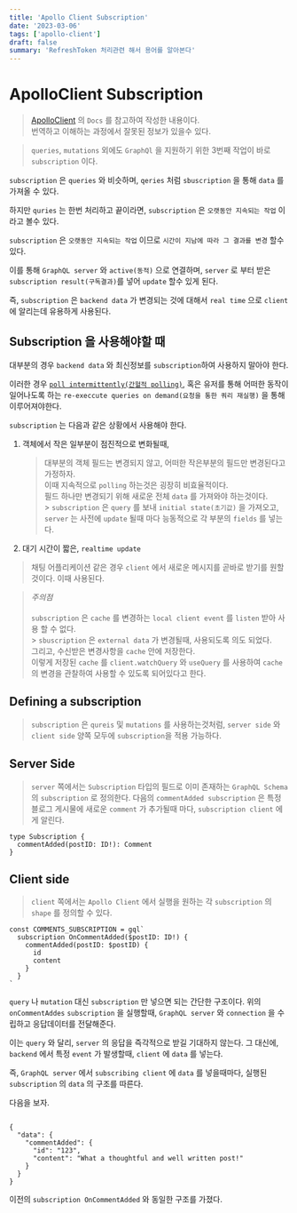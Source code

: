```yaml
---
title: 'Apollo Client Subscription'
date: '2023-03-06'
tags: ['apollo-client']
draft: false
summary: 'RefreshToken 처리관련 해서 용어를 알아본다'
---
```


# ApolloClient Subscription

> [ApolloClient](https://https://www.apollographql.com/docs/react/data/subscriptions) 의 `Docs` 를 참고하여 작성한 내용이다.<br/> 번역하고 이해하는 과정에서 잘못된 정보가 있을수 있다.

> `queries`, `mutations` 외에도 `GraphQl` 을 지원하기 위한 3번째 작업이 바로 `subscription` 이다.

`subscription` 은 `queries` 와 비슷하며, `qeries` 처럼 `sbuscription` 을 통해 `data` 를 가져올 수 있다.

하지만 `quries` 는 한번 처리하고 끝이라면, `subscription` 은 `오랫동안 지속되는 작업` 이라고 볼수 있다.

`subscription` 은 `오랫동안 지속되는 작업` 이므로 `시간이 지남에 따라 그 결과를 변경` 할수 있다.

이를 통해 `GraphQL server` 와 `active(동적)` 으로 연결하며, `server` 로 부터 받은 `subscription result(구독결과)`를 넣어 `update` 할수 있게 된다.

즉, `subscription` 은 `backend data` 가 변경되는 것에 대해서 `real time` 으로 `client` 에 알리는데 유용하게 사용된다.

## Subscription 을 사용해야할 때

대부분의 경우 `backend data` 와 최신정보를 `subscription`하여 사용하지 말아야 한다.

이러한 경우 [`poll intermittently(간헐적 polling)`](https://www.apollographql.com/docs/react/data/queries/#polling), 혹은 유저를 통해 어떠한 동작이 일어나도록 하는 `re-execcute queries on demand(요청을 통한 쿼리 재실행)` 을 통해 이루어져야한다.

`subscription` 는 다음과 같은 상황에서 사용해야 한다.

1. 객체에서 작은 일부분이 점진적으로 변화될때,

   > 대부분의 객체 필드는 변경되지 않고, 어떠한 작은부분의 필드만 변경된다고 가정하자.<br/>
   > 이때 지속적으로 `polling` 하는것은 굉장히 비효율적이다.<br/>
   > 필드 하나만 변경되기 위해 새로운 전체 `data` 를 가져와야 하는것이다.<br/> > `subscription` 은 `query` 를 보내 `initial state(초기값)` 을 가져오고, `server` 는 사전에 `update` 될때 마다 능동적으로 각 부분의 `fields` 를 넣는다.

2. 대기 시간이 짧은, `realtime update`

> 채팅 어플리케이션 같은 경우 `client` 에서 새로운 메시지를 곧바로 받기를 원할것이다. 이때 사용된다.

> _주의점_<br/><br/> `subscription` 은 `cache` 를 변경하는 `local client event` 를 `listen` 받아 사용 할 수 없다.<br/> > `sbuscription` 은 `external data` 가 변경될때, 사용되도록 의도 되었다.<br/> 그리고, 수신받은 변경사항을 `cache` 안에 저장한다.<br/>
> 이렇게 저장된 `cache` 를 `client.watchQuery` 와 `useQuery` 를 사용하여 `cache` 의 변경을 관찰하여 사용할 수 있도록 되어있다고 한다.

## Defining a subscription

> `subscription` 은 `qureis` 및 `mutations` 를 사용하는것처럼, `server side` 와 `client side` 양쪽 모두에 `subscription`을 적용 가능하다.

## Server Side

> `server` 쪽에서는 `Subscription` 타입의 필드로 이미 존재하는 `GraphQL Schema` 의 `subscription` 로 정의한다.
> 다음의 `commentAdded subscription` 은 특정 블로그 게시물에 새로운 `comment` 가 추가될때 마다, `subscription client` 에게 알린다.

```tsx
type Subscription {
  commentAdded(postID: ID!): Comment
}
```

## Client side

> `client` 쪽에서는 `Apollo Client` 에서 실행을 원하는 각 `subscription` 의 `shape` 를 정의할 수 있다.

```tsx
const COMMENTS_SUBSCRIPTION = gql`
  subscription OnCommentAdded($postID: ID!) {
    commentAdded(postID: $postID) {
      id
      content
    }
  }
`
```

`query` 나 `mutation` 대신 `subscription` 만 넣으면 되는 간단한 구조이다.
위의 `onCommentAddes` `subscription` 을 실행할때, `GraphQL server` 와 `connection` 을 수립하고 응답데이터를 전달해준다.

이는 `query` 와 달리, `server` 의 응답을 즉각적으로 받길 기대하지 않는다.
그 대신에, `backend` 에서 특정 `event` 가 발생할때, `client` 에 `data` 를 넣는다.

즉, `GraphQL server` 에서 `subscribing client` 에 `data` 를 넣을때마다, 실행된 `subscription` 의 `data` 의 구조를 따른다.

다음을 보자.

```tsx

{
  "data": {
    "commentAdded": {
      "id": "123",
      "content": "What a thoughtful and well written post!"
    }
  }
}

```

이전의 `subscription OnCommentAdded` 와 동일한 구조를 가졌다.
